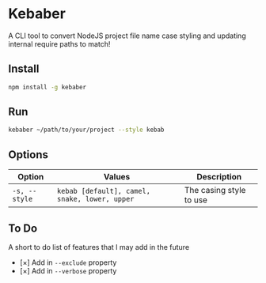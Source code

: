 # Kebaber

A CLI tool to convert NodeJS project file name case styling and
updating internal require paths to match!

## Install

```bash
npm install -g kebaber
```

## Run

```bash
kebaber ~/path/to/your/project --style kebab
```

## Options

| Option | Values | Description |
|--|--|--|
| `-s, --style` | `kebab [default], camel, snake, lower, upper` | The casing style to use |

## To Do

A short to do list of features that I may add in the future

- [×] Add in `--exclude` property
- [×] Add in `--verbose` property
